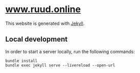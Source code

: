 # www.ruud.online

This website is generated with [Jekyll][jekyll].

## Local development

In order to start a server locally, run the following commands:

    bundle install
    bundle exec jekyll serve --livereload --open-url


[jekyll]: https://jekyllrb.com/
